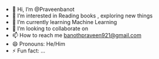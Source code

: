 - 👋 Hi, I’m @Praveenbanot
- 👀 I’m interested in Reading books , exploring new things
- 🌱 I’m currently learning Machine Learning
- 💞️ I’m looking to collaborate on 
- 📫 How to reach me banothpraveen921@gmail.com
- 😄 Pronouns: He/Him
- ⚡ Fun fact: ...

<!---
Praveenbanot/Praveenbanot is a ✨ special ✨ repository because its `README.md` (this file) appears on your GitHub profile.
You can click the Preview link to take a look at your changes.
--->
